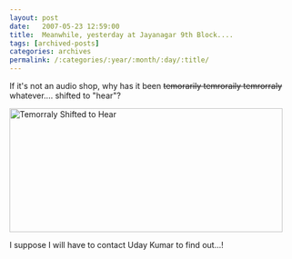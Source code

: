 ```yaml
---
layout: post
date:	2007-05-23 12:59:00
title:  Meanwhile, yesterday at Jayanagar 9th Block....
tags: [archived-posts]
categories: archives
permalink: /:categories/:year/:month/:day/:title/
---
```

If it's not an audio shop, why has it been <strike>temorarily temroraily temrorraly </strike> whatever.... shifted to "hear"?

<a href="http://www.flickr.com/photos/7794196@N04/510556677/" title="Photo Sharing"><img src="http://farm1.static.flickr.com/224/510556677_a7fffcdaf9_o.jpg" width="480" height="218" alt="Temorraly Shifted to Hear" /></a>

I suppose I will have to contact Uday Kumar to find out...!
